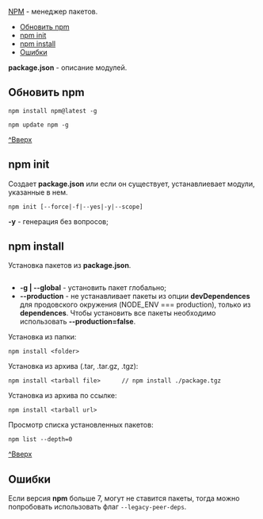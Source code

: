 <a name='top'></a>

<a href='https://docs.npmjs.com'>NPM</a> - менеджер пакетов.

* [Обновить npm](#npm-update)
* [npm init](#init)
* [npm install](#install)
* [Ошибки](#errors)

**package.json** - описание модулей.


## Обновить npm
```
npm install npm@latest -g
```
```
npm update npm -g
```

[^Вверх](#top)
## npm init <a name='init'></a>
Создает **package.json** или если он существует, устанавлиевает модули, указанные в нем.  
```
npm init [--force|-f|--yes|-y|--scope]
``` 
**-y** - генерация без вопросов;

## npm install <a name='install'></a>
Установка пакетов из **package.json**.
```
```
* **-g | --global** - установить пакет глобально;  
* **--production** - не устанавливает пакеты из опции **devDependences** для продовского окружения (NODE_ENV === production), только из **dependences**. Чтобы установить все пакеты необходимо использовать **--production=false**.  

Установка из папки:  
```
npm install <folder>
```

Установка из архива (.tar, .tar.gz, .tgz):  
```
npm install <tarball file>      // npm install ./package.tgz
```

Установка из архива по ссылке:  
```
npm install <tarball url>
```

Просмотр списка установленных пакетов:
```
npm list --depth=0
```

[^Вверх](#top)
## Ошибки<a name='errors'></a>
Если версия **npm** больше 7, могут не ставится пакеты, тогда можно попробовать использовать флаг ```--legacy-peer-deps```.